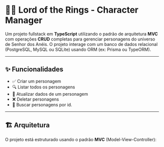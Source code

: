 # 🧙‍♂️ Lord of the Rings - Character Manager

Um projeto fullstack em **TypeScript** utilizando o padrão de arquitetura **MVC** com operações **CRUD** completas para gerenciar personagens do universo de Senhor dos Anéis. O projeto interage com um banco de dados relacional (PostgreSQL, MySQL ou SQLite) usando ORM (ex: Prisma ou TypeORM).

---

## ✨ Funcionalidades

- ✅ Criar um personagem
- 🔍 Listar todos os personagens
- 📝 Atualizar dados de um personagem
- ❌ Deletar personagens
- 🔎 Buscar personagens por id.

---

## 🏗️ Arquitetura

O projeto está estruturado usando o padrão **MVC** (Model-View-Controller):

